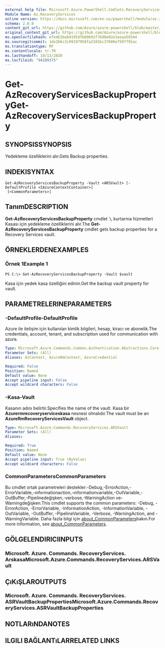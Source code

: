 ```yaml
---
external help file: Microsoft.Azure.PowerShell.Cmdlets.RecoveryServices.dll-Help.xml
Module Name: Az.RecoveryServices
online version: https://docs.microsoft.com/en-us/powershell/module/az.recoveryservices/get-azrecoveryservicesbackupproperty
schema: 2.0.0
content_git_url: https://github.com/Azure/azure-powershell/blob/master/src/RecoveryServices/RecoveryServices/help/Get-AzRecoveryServicesBackupProperty.md
original_content_git_url: https://github.com/Azure/azure-powershell/blob/master/src/RecoveryServices/RecoveryServices/help/Get-AzRecoveryServicesBackupProperty.md
ms.openlocfilehash: efe463bab4195dfb09692f76d0e02e3aeaa59344
ms.sourcegitcommit: 1de2b6c3c99197958fa2101bc37680e7507f91ac
ms.translationtype: MT
ms.contentlocale: tr-TR
ms.lasthandoff: 10/13/2020
ms.locfileid: "94109375"
---
```

# <span data-ttu-id="2798e-101">Get-AzRecoveryServicesBackupProperty</span><span class="sxs-lookup"><span data-stu-id="2798e-101">Get-AzRecoveryServicesBackupProperty</span></span>

## <span data-ttu-id="2798e-102">SYNOPSIS</span><span class="sxs-lookup"><span data-stu-id="2798e-102">SYNOPSIS</span></span>
<span data-ttu-id="2798e-103">Yedekleme özelliklerini alır.</span><span class="sxs-lookup"><span data-stu-id="2798e-103">Gets Backup properties.</span></span>

## <span data-ttu-id="2798e-104">INDEKI</span><span class="sxs-lookup"><span data-stu-id="2798e-104">SYNTAX</span></span>

```
Get-AzRecoveryServicesBackupProperty -Vault <ARSVault> [-DefaultProfile <IAzureContextContainer>]
 [<CommonParameters>]
```

## <span data-ttu-id="2798e-105">Tanım</span><span class="sxs-lookup"><span data-stu-id="2798e-105">DESCRIPTION</span></span>
<span data-ttu-id="2798e-106">**Get-AzRecoveryServicesBackupProperty** cmdlet 'ı, kurtarma hizmetleri Kasası için yedekleme özelliklerini alır.</span><span class="sxs-lookup"><span data-stu-id="2798e-106">The **Get-AzRecoveryServicesBackupProperty** cmdlet gets backup properties for a Recovery Services vault.</span></span>

## <span data-ttu-id="2798e-107">ÖRNEKLERDEN</span><span class="sxs-lookup"><span data-stu-id="2798e-107">EXAMPLES</span></span>

### <span data-ttu-id="2798e-108">Örnek 1</span><span class="sxs-lookup"><span data-stu-id="2798e-108">Example 1</span></span>
```
PS C:\> Get-AzRecoveryServicesBackupProperty -Vault $vault
```

<span data-ttu-id="2798e-109">Kasa için yedek kasa özelliğini edinin.</span><span class="sxs-lookup"><span data-stu-id="2798e-109">Get the backup vault property for vault.</span></span>

## <span data-ttu-id="2798e-110">PARAMETRELERINE</span><span class="sxs-lookup"><span data-stu-id="2798e-110">PARAMETERS</span></span>

### <span data-ttu-id="2798e-111">-DefaultProfile</span><span class="sxs-lookup"><span data-stu-id="2798e-111">-DefaultProfile</span></span>
<span data-ttu-id="2798e-112">Azure ile iletişim için kullanılan kimlik bilgileri, hesap, kiracı ve abonelik.</span><span class="sxs-lookup"><span data-stu-id="2798e-112">The credentials, account, tenant, and subscription used for communication with azure.</span></span>

```yaml
Type: Microsoft.Azure.Commands.Common.Authentication.Abstractions.Core.IAzureContextContainer
Parameter Sets: (All)
Aliases: AzContext, AzureRmContext, AzureCredential

Required: False
Position: Named
Default value: None
Accept pipeline input: False
Accept wildcard characters: False
```

### <span data-ttu-id="2798e-113">-Kasa</span><span class="sxs-lookup"><span data-stu-id="2798e-113">-Vault</span></span>
<span data-ttu-id="2798e-114">Kasanın adını belirtir.</span><span class="sxs-lookup"><span data-stu-id="2798e-114">Specifies the name of the vault.</span></span>
<span data-ttu-id="2798e-115">Kasa bir **Azurermrecoveryserviceskasa** nesnesi olmalıdır.</span><span class="sxs-lookup"><span data-stu-id="2798e-115">The vault must be an **AzureRmRecoveryServicesVault** object.</span></span>

```yaml
Type: Microsoft.Azure.Commands.RecoveryServices.ARSVault
Parameter Sets: (All)
Aliases:

Required: True
Position: Named
Default value: None
Accept pipeline input: True (ByValue)
Accept wildcard characters: False
```

### <span data-ttu-id="2798e-116">CommonParameters</span><span class="sxs-lookup"><span data-stu-id="2798e-116">CommonParameters</span></span>
<span data-ttu-id="2798e-117">Bu cmdlet ortak parametreleri destekler:-Debug,-ErrorAction,-ErrorVariable,-ınformationaction,-ınformationvariable,-OutVariable,-OutBuffer,-Pipelinedeğişken,-verbose,-WarningAction ve-Warningdeğişken.</span><span class="sxs-lookup"><span data-stu-id="2798e-117">This cmdlet supports the common parameters: -Debug, -ErrorAction, -ErrorVariable, -InformationAction, -InformationVariable, -OutVariable, -OutBuffer, -PipelineVariable, -Verbose, -WarningAction, and -WarningVariable.</span></span> <span data-ttu-id="2798e-118">Daha fazla bilgi için [about_CommonParameters](http://go.microsoft.com/fwlink/?LinkID=113216)bakın.</span><span class="sxs-lookup"><span data-stu-id="2798e-118">For more information, see [about_CommonParameters](http://go.microsoft.com/fwlink/?LinkID=113216).</span></span>

## <span data-ttu-id="2798e-119">GÖLGELENDIRICI</span><span class="sxs-lookup"><span data-stu-id="2798e-119">INPUTS</span></span>

### <span data-ttu-id="2798e-120">Microsoft. Azure. Commands. RecoveryServices. Arskasa</span><span class="sxs-lookup"><span data-stu-id="2798e-120">Microsoft.Azure.Commands.RecoveryServices.ARSVault</span></span>

## <span data-ttu-id="2798e-121">ÇıKıŞLAR</span><span class="sxs-lookup"><span data-stu-id="2798e-121">OUTPUTS</span></span>

### <span data-ttu-id="2798e-122">Microsoft. Azure. Commands. RecoveryServices. ASRVaultBackupProperties</span><span class="sxs-lookup"><span data-stu-id="2798e-122">Microsoft.Azure.Commands.RecoveryServices.ASRVaultBackupProperties</span></span>

## <span data-ttu-id="2798e-123">NOTLARıNDA</span><span class="sxs-lookup"><span data-stu-id="2798e-123">NOTES</span></span>

## <span data-ttu-id="2798e-124">ILGILI BAĞLANTıLAR</span><span class="sxs-lookup"><span data-stu-id="2798e-124">RELATED LINKS</span></span>

